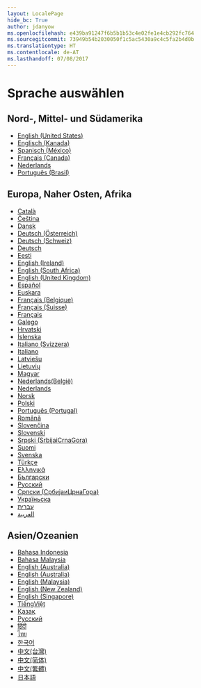 ```yaml
---
layout: LocalePage
hide_bc: True
author: jdanyow
ms.openlocfilehash: e439ba91247f6b5b1b53c4e02fe1e4cb292fc764
ms.sourcegitcommit: 73949b54b2030050f1c5ac5430a9c4c5fa2b4d0b
ms.translationtype: HT
ms.contentlocale: de-AT
ms.lasthandoff: 07/08/2017
---
```

<a id="select-a-language" class="xliff"></a>
# Sprache auswählen

<a id="americas" class="xliff"></a>
## Nord-, Mittel- und Südamerika

* [English (United States)](?en-us "Englisch (US)")
* [Englisch (Kanada)](?en-CA "Englisch (CA)")
* [Spanisch (México)](?es-MX "Spanisch (MX)")
* [Français (Canada)](?fr-CA "Französisch (CA)")
* [Nederlands](?nl-nl "Niederländisch")
* [Português (Brasil)](?pt-BR "Portugiesisch (BR)")

<a id="europe-middle-east-africa" class="xliff"></a>
## Europa, Naher Osten, Afrika

* [Català](?ca-es "Katalanisch")
* [Čeština](?cs-cz "Tschechisch")
* [Dansk](?da-dk "Dänisch")
* [Deutsch (Österreich)](?de-AT "Deutsch (AT)")
* [Deutsch (Schweiz)](?de-CH "Deutsch (CH)")
* [Deutsch](?de-de "Deutsch")
* [Eesti](?et-ee "Estnisch")
* [English (Ireland)](?en-IE "Englisch (IE)")
* [English (South Africa)](?en-ZA "Englisch (ZA)")
* [English (United Kingdom)](?en-GB "Englisch (GB)")
* [Español](?es-es "Spanisch")
* [Euskara](?eu-es "Baskisch")
* [Français (Belgique)](?fr-BE "Französisch (BE)")
* [Français (Suisse)](?fr-CH "Französisch (CH)")
* [Français](?fr-fr "Französisch")
* [Galego](?gl-es "Galizisch")
* [Hrvatski](?hr-hr "Kroatisch")
* [Íslenska](?is-is "Isländisch")
* [Italiano (Svizzera)](?it-CH "Italienisch (CH)")
* [Italiano](?it-it "Italienisch")
* [Latviešu](?lv-lv "Lettisch")
* [Lietuvių](?lt-lt "Litauisch")
* [Magyar](?hu-hu "Ungarisch")
* [Nederlands(België)](?nl-BE "Niederländisch (BE)")
* [Nederlands](?nl-nl "Niederländisch")
* [Norsk](?nb-NO "Norwegisch (Bokmål) ")
* [Polski](?pl-pl "Polnisch")
* [Português (Portugal)](?pt-pt "Portugiesisch (PT)")
* [Română](?ro-ro "Rumänisch")
* [Slovenčina](?sk-sk "Slowakisch")
* [Slovenski](?sl-si "Slowenisch")
* [Srpski (SrbijaiCrnaGora)](?sr-latn-rs "Serbisch (Lateinisch, Serbien)")
* [Suomi](?fi-fi "Finnisch")
* [Svenska](?sv-se "Schwedisch")
* [Türkçe](?tr-tr "Türkisch")
* [Ελληνικά](?el-gr "Griechisch")
* [Български](?bg-bg "Bulgarisch")
* [Русский](?ru-ru "Russisch")
* [Српски (СрбијаиЦрнаГора)](?sr-cyrl-rs "Serbisch (Kyrillisch, Serbien)")
* [Україньска](?uk-ua "Ukrainisch")
* [עברית‏](?he-il "Hebräisch")
* [العربية](?ar-sa "Arabisch (Saudi-Arabien)")

<a id="asia-oceania" class="xliff"></a>
## Asien/Ozeanien

* [Bahasa Indonesia](?id-id "Indonesisch")
* [Bahasa Malaysia](?ms-my "Malayisch (Malaysia)")
* [English (Australia)](?en-AU "Englisch (AU)")
* [English (Australia)](?en-IN "Englisch (IN)")
* [English (Malaysia)](?en-MY "Englisch (MY)")
* [English (New Zealand)](?en-NZ "Englisch (NZ)")
* [English (Singapore)](?en-SG "Englisch (SG)")
* [TiếngViệt](?vi-vn "Vietnamesisch")
* [Қазақ](?kk-kz "Kasachisch")
* [Русский](?ru-ru "Russisch")
* [हिंदी](?hi-in "Hindi")
* [ไทย](?th-th "Thai")
* [한국어](?ko-kr "Koreanisch")
* [中文(台灣)](?zh-tw "Chinesisch (Taiwan)")
* [中文(简体)](?zh-CN "Chinesisch")
* [中文(繁體)](?zh-hk "Chinesisch (Hongkong)")
* [日本語](?ja-jp "Japanisch")
